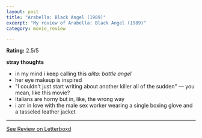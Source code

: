 ```yaml
---
layout: post
title: "Arabella: Black Angel (1989)"
excerpt: "My review of Arabella: Black Angel (1989)"
category: movie_review

---
```


**Rating:** 2.5/5

<b>stray thoughts</b>
* in my mind i keep calling this <i>alita: battle angel</i>
* her eye makeup is inspired
* "I couldn't just start writing about another killer all of the sudden" — you mean, like this movie?
* Italians are horny but in, like, the wrong way
* i am in love with the male sex worker wearing a single boxing glove and a tasseled leather jacket

<hr>

[See Review on Letterboxd](https://boxd.it/4MAPPl)
